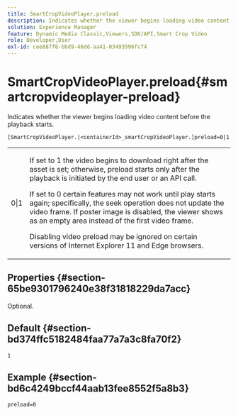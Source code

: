 ```yaml
---
title: SmartCropVideoPlayer.preload
description: Indicates whether the viewer begins loading video content before the playback starts.
solution: Experience Manager
feature: Dynamic Media Classic,Viewers,SDK/API,Smart Crop Video
role: Developer,User
exl-id: cee887f6-bbd9-46dd-aa41-03493596fcf4
---
```

# SmartCropVideoPlayer.preload{#smartcropvideoplayer-preload}

Indicates whether the viewer begins loading video content before the playback starts.

 `[SmartCropVideoPlayer.|<containerId>_smartCropVideoPlayer.]preload=0|1`

<table id="table_AE7AAFA9B4374E31B51D06511EB96401"> 
 <tbody> 
  <tr> 
   <td colname="col1"> <p> <span class="codeph"> 0|1 </span> </p> </td> 
   <td colname="col2"> <p> If set to <span class="codeph"> 1 </span> the video begins to download right after the asset is set; otherwise, preload starts only after the playback is initiated by the end user or an API call. </p> <p>If set to <span class="codeph"> 0 </span> certain features may not work until play starts again; specifically, the seek operation does not update the video frame. If poster image is disabled, the viewer shows as an empty area instead of the first video frame. </p> <p>Disabling video preload may be ignored on certain versions of Internet Explorer 11 and Edge browsers. </p> </td> 
  </tr> 
 </tbody> 
</table>

## Properties {#section-65be9301796240e38f31818229da7acc}

Optional.

## Default {#section-bd374ffc5182484faa77a7a3c8fa70f2}

`1`

## Example {#section-bd6c4249bccf44aab13fee8552f5a8b3}

`preload=0`
